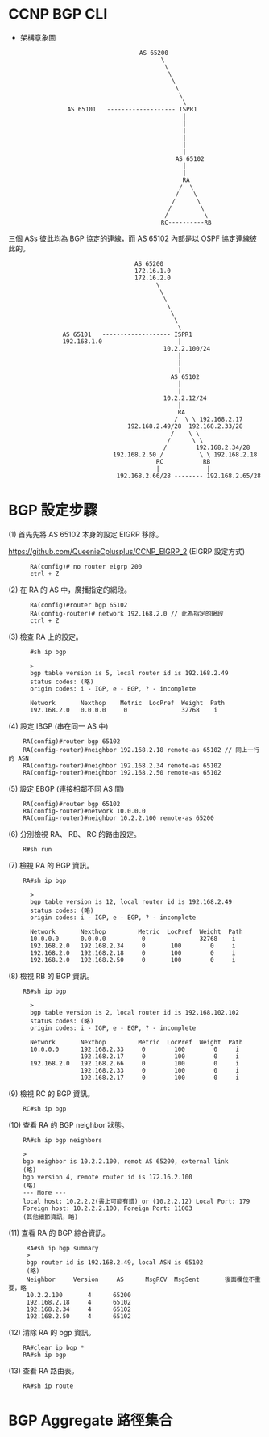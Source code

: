 # CCNP BGP CLI

* 架構意象圖


                                       AS 65200
                                             \
                                              \
                                               \
                                                \
                                                 \
                                                  \
                                                   \
                   AS 65101   ------------------- ISPR1
                                                   |
                                                   |
                                                   |
                                                   |
                                                   |
                                                   |
                                                 AS 65102
                                                   |
                                                   |
                                                   RA
                                                  /  \
                                                 /    \
                                                /      \
                                               /        \
                                              /          \
                                             RC----------RB

 三個 ASs 彼此均為 BGP 協定的連線，而 AS 65102 內部是以 OSPF 協定連線彼此的。
 
 
 
                                       AS 65200
                                       172.16.1.0
                                       172.16.2.0
                                             \
                                              \
                                               \
                                                \
                                                 \
                                                  \
                                                   \
                   AS 65101   ------------------- ISPR1
                   192.168.1.0                     |
                                               10.2.2.100/24
                                                   |
                                                   |
                                                   |
                                                 AS 65102
                                                   |
                                                   |
                                               10.2.2.12/24
                                                   |
                                                   RA
                                                  /  \ \ 192.168.2.17
                                     192.168.2.49/28  192.168.2.33/28   
                                                 /    \ \
                                                /      \ \
                                               /        192.168.2.34/28
                                 192.168.2.50 /          \ \ 192.168.2.18
                                             RC           RB
                                             |             |
                                  192.168.2.66/28 -------- 192.168.2.65/28
                                  
  # BGP 設定步驟
 
 (1) 首先先將 AS 65102 本身的設定 EIGRP 移除。
 
 https://github.com/QueenieCplusplus/CCNP_EIGRP_2 (EIGRP 設定方式)
 
          RA(config)# no router eigrp 200
          ctrl + Z
          
  (2) 在 RA 的 AS 中，廣播指定的網段。
  
  
          RA(config)#router bgp 65102
          RA(config-router)# network 192.168.2.0 // 此為指定的網段
          ctrl + Z
          
   (3) 檢查 RA 上的設定。
   
          #sh ip bgp
          
          >
          bgp table version is 5, local router id is 192.168.2.49
          status codes: (略)
          origin codes: i - IGP, e - EGP, ? - incomplete
          
          Network       Nexthop    Metric  LocPref  Weight  Path
          192.168.2.0   0.0.0.0     0               32768    i
 
   (4) 設定 IBGP (串在同一 AS 中)
  
        RA(config)#router bgp 65102
        RA(config-router)#neighbor 192.168.2.18 remote-as 65102 // 同上一行的 ASN
        RA(config-router)#neighbor 192.168.2.34 remote-as 65102 
        RA(config-router)#neighbor 192.168.2.50 remote-as 65102 
   
   
   (5) 設定 EBGP (連接相鄰不同 AS 間)
   
        RA(config)#router bgp 65102
        RA(config-router)#network 10.0.0.0
        RA(config-router)#neighbor 10.2.2.100 remote-as 65200
        
        
   (6) 分別檢視 RA、 RB、 RC 的路由設定。
   
        R#sh run
        
        
   (7) 檢視 RA 的 BGP 資訊。
   
       
        RA#sh ip bgp
        
          >
          bgp table version is 12, local router id is 192.168.2.49
          status codes: (略)
          origin codes: i - IGP, e - EGP, ? - incomplete
          
          Network       Nexthop         Metric  LocPref  Weight  Path
          10.0.0.0      0.0.0.0          0               32768    i
          192.168.2.0   192.168.2.34     0       100        0     i
          192.168.2.0   192.168.2.18     0       100        0     i
          192.168.2.0   192.168.2.50     0       100        0     i

   (8) 檢視 RB 的 BGP 資訊。
   
       
        RB#sh ip bgp
        
          >
          bgp table version is 2, local router id is 192.168.102.102
          status codes: (略)
          origin codes: i - IGP, e - EGP, ? - incomplete
          
          Network       Nexthop         Metric  LocPref  Weight  Path
          10.0.0.0      192.168.2.33     0        100        0     i
                        192.168.2.17     0        100        0     i
          192.168.2.0   192.168.2.66     0        100        0     i
                        192.168.2.33     0        100        0     i
                        192.168.2.17     0        100        0     i 

   (9) 檢視 RC 的 BGP 資訊。
   
        RC#sh ip bgp
        
        
   (10) 查看 RA 的 BGP neighbor 狀態。
   
   
        RA#sh ip bgp neighbors
        
        >
        bgp neighbor is 10.2.2.100, remot AS 65200, external link
        (略)
        bgp version 4, remote router id is 172.16.2.100
        (略)
        --- More ---
        local host: 10.2.2.2(書上可能有錯) or (10.2.2.12) Local Port: 179
        Foreign host: 10.2.2.2.100, Foreign Port: 11003
        (其他細節資訊，略)

   (11) 查看 RA 的 BGP 綜合資訊。
   
         RA#sh ip bgp summary
         >
         bgp router id is 192.168.2.49, local ASN is 65102
         (略)
         Neighbor     Version     AS      MsgRCV  MsgSent       後面欄位不重要，略
         10.2.2.100       4      65200
         192.168.2.18     4      65102
         192.168.2.34     4      65102
         192.168.2.50     4      65102
   
   (12) 清除 RA 的 bgp 資訊。
   
        RA#clear ip bgp *
        RA#sh ip bgp
        
   (13) 查看 RA 路由表。
   
        RA#sh ip route

# BGP Aggregate 路徑集合
